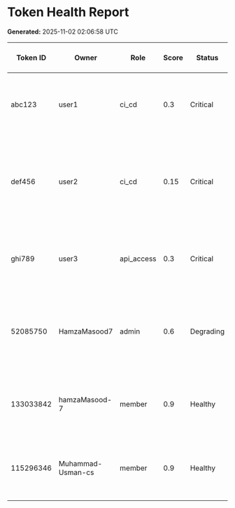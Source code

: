 # Token Health Report

**Generated:** 2025-11-02 02:06:58 UTC

| Token ID | Owner | Role | Score | Status | Repos | Private | Admin | Trend (Last 7) |
|----------|-------|------|-------|--------|-------|---------|-------|----------------|
| abc123 | user1 | ci_cd | 0.3 | Critical | 0 | 0 | 0 | 1.0 → 1.0 → 1.0 → 0.3 → 0.3 → 0.3 → 0.3 |
| def456 | user2 | ci_cd | 0.15 | Critical | 0 | 0 | 0 | 0.5 → 0.5 → 0.5 → 0.15 → 0.15 → 0.15 → 0.15 |
| ghi789 | user3 | api_access | 0.3 | Critical | 0 | 0 | 0 | 1.0 → 1.0 → 1.0 → 0.3 → 0.3 → 0.3 → 0.3 |
| 52085750 | HamzaMasood7 | admin | 0.6 | Degrading | 0 | 0 | 0 | 0.25 → 0.25 → 0.25 → 0.6 → 0.6 → 0.6 → 0.6 |
| 133033842 | hamzaMasood-7 | member | 0.9 | Healthy | 0 | 0 | 0 | 0.5 → 0.5 → 0.5 → 0.9 → 0.9 → 0.9 → 0.9 |
| 115296346 | Muhammad-Usman-cs | member | 0.9 | Healthy | 0 | 0 | 0 | 0.5 → 0.5 → 0.5 → 0.9 → 0.9 → 0.9 → 0.9 |
